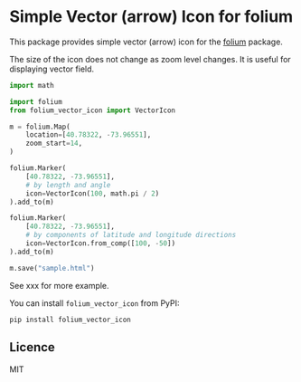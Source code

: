 # Simple Vector (arrow) Icon for folium

This package provides simple vector (arrow) icon for the [folium](https://pypi.org/project/folium/) package.

The size of the icon does not change as zoom level changes.
It is useful for displaying vector field.

```python
import math

import folium
from folium_vector_icon import VectorIcon

m = folium.Map(
    location=[40.78322, -73.96551],
    zoom_start=14,
)

folium.Marker(
    [40.78322, -73.96551],
    # by length and angle
    icon=VectorIcon(100, math.pi / 2)
).add_to(m)

folium.Marker(
    [40.78322, -73.96551],
    # by components of latitude and longitude directions
    icon=VectorIcon.from_comp([100, -50])
).add_to(m)

m.save("sample.html")
```

See xxx for more example.

You can install `folium_vector_icon` from PyPI:

```shell
pip install folium_vector_icon
```

## Licence

MIT
